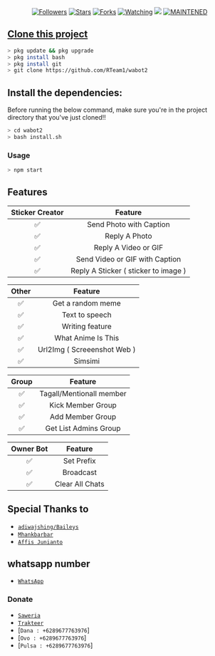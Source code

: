 
<p align="center">
<a href="https://github.com/RTeam1/followers"><img title="Followers" src="https://img.shields.io/github/followers/RTeam1?color=blue&style=flat-square"></a>
<a href="https://github.com/RTeam1/wabot2/stargazers/"><img title="Stars" src="https://img.shields.io/github/stars/RTeam1/wabot2?color=red&style=flat-square"></a>
<a href="https://github.com/RTeam1/wabot2/network/members"><img title="Forks" src="http://img.shields.io/github/forks/RTeam1/wabot2?color=red&style=flat-square"></a>
<a href="https://github.com/RTeam1/wabot2/watchers"><img title="Watching" src="https://img.shields.io/github/watchers/RTeam1/wabot2?label=Watchers&color=blue&style=flat-square"></a>
<a href="https://hits.seeyoufarm.com"><img src="https://hits.seeyoufarm.com/api/count/incr/badge.svg?url=https%3A%2F%2Fgithub.com%2Faffisjunianto%2Fbotwasapv6&count_bg=%2379C83D&title_bg=%23555555&icon=&icon_color=%23E7E7E7&title=Support&edge_flat=false"/></a>
<a href="#"><img title="MAINTENED" src="https://img.shields.io/badge/MAINTENED-YES-blue.svg"</a>
</p>

## Clone this project

```bash
> pkg update && pkg upgrade
> pkg install bash
> pkg install git
> git clone https://github.com/RTeam1/wabot2
```

## Install the dependencies:
Before running the below command, make sure you're in the project directory that
you've just cloned!!

```bash
> cd wabot2
> bash install.sh
```

### Usage
```bash
> npm start
```

## Features

| Sticker Creator |                Feature           |
| :-----------: | :--------------------------------: |
|       ✅       | Send Photo with Caption          |
|       ✅       | Reply A Photo                    |
|       ✅       | Reply A Video or GIF             |
|       ✅       | Send Video or GIF with Caption   |
|       ✅       | Reply A Sticker ( sticker to image ) |

| Other  |                     Feature                     |
| :------------: | :---------------------------------------------: |
|       ✅        |   Get a random meme             |
|       ✅        |   Text to speech                |
|       ✅        |   Writing feature 				|
|       ✅        |   What Anime Is This 			|
|       ✅        |   Url2Img ( Screeenshot Web )   |
|       ✅        |   Simsimi		                |

| Group  |                     Feature               |
| :-----------: | :--------------------------------: |
|       ✅        |   Tagall/Mentionall member       |
|       ✅        |   Kick Member Group	             |
|       ✅        |   Add Member Group	             |
|       ✅        |   Get List Admins Group          |

| Owner Bot  |                     Feature           |
| :-----------: | :--------------------------------: |
|       ✅        |   Set Prefix                     |
|       ✅        |   Broadcast                      |
|       ✅        |   Clear All Chats                |

## Special Thanks to
* [`adiwajshing/Baileys`](https://github.com/adiwajshing/Baileys)
* [`Mhankbarbar`](https://github.com/MhankBarBar)
* [`Affis Junianto`](https://github.com/affisjunianto)


## whatsapp number
* [`WhatsApp`](wa.me/6289677763976)
### Donate
* [`Saweria`](https://saweria.co/rey404)
* [`Trakteer`](https://trakteer.id/rey404)
* [`Dana : +6289677763976`]
* [`Ovo : +6289677763976`]
* [`Pulsa : +6289677763976`]
